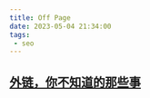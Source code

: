 ```yaml
---
title: Off Page
date: 2023-05-04 21:34:00
tags:
 - seo
---
```


## [外链，你不知道的那些事](/seo/outer-chain.html)
